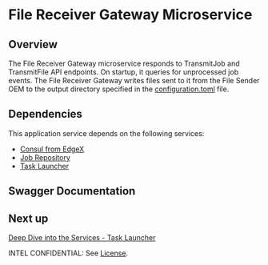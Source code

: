 # File Receiver Gateway Microservice

## Overview
The File Receiver Gateway microservice responds to TransmitJob and TransmitFile API endpoints. On startup, it queries for unprocessed job events. The File Receiver Gateway writes files sent to it from the File Sender OEM to the output directory specified in the [configuration.toml](https://github.com/intel/AiCSD/blob/main/ms-file-receiver-gateway/res/configuration.toml) file.

## Dependencies
This application service depends on the following services:

- [Consul from EdgeX](https://docs.edgexfoundry.org/2.3/security/Ch-Secure-Consul/)
- [Job Repository](./ms-job-repository.md)
- [Task Launcher](./as-task-launcher.md)

## Swagger Documentation

<swagger-ui src="./api-definitions/ms-file-receiver-gateway.yaml"/>

## Next up

[Deep Dive into the Services - Task Launcher](./as-task-launcher.md)

INTEL CONFIDENTIAL: See [License](../LICENSE.md).
